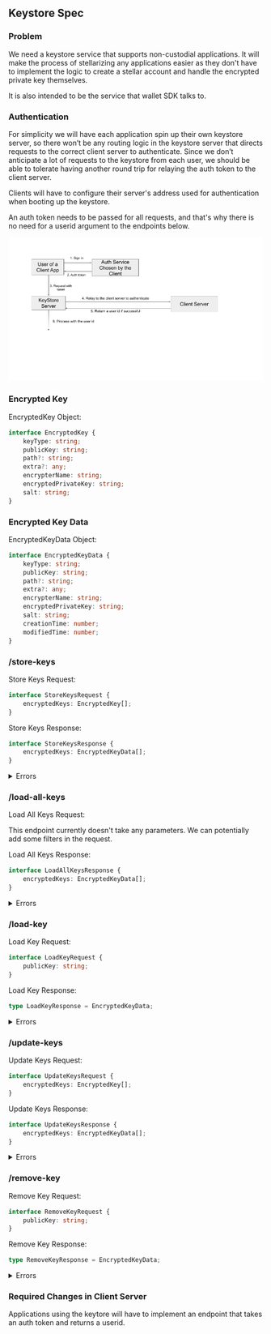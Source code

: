 ## Keystore Spec

### Problem

We need a keystore service that supports non-custodial applications.
It will make the process of stellarizing any applications easier as
they don't have to implement the logic to create a stellar account
and handle the encrypted private key themselves.

It is also intended to be the service that wallet SDK talks to.

### Authentication

For simplicity we will have each application spin up their own keystore
server, so there won’t be any routing logic in the keystore server that
directs requests to the correct client server to authenticate. Since we
don’t anticipate a lot of requests to the keystore from each user, we
should be able to tolerate having another round trip for relaying the
auth token to the client server.

Clients will have to configure their server's address used for
authentication when booting up the keystore.

An auth token needs to be passed for all requests, and that's why there
is no need for a userid argument to the endpoints below.

<img src=attachments/2019-04-24-keystore-auth-flows.png>

### Encrypted Key

EncryptedKey Object:

```typescript
interface EncryptedKey {
	keyType: string;
	publicKey: string;
	path?: string;
	extra?: any;
	encrypterName: string;
	encryptedPrivateKey: string;
	salt: string;
}
```

### Encrypted Key Data

EncryptedKeyData Object:

```typescript
interface EncryptedKeyData {
	keyType: string;
	publicKey: string;
	path?: string;
	extra?: any;
	encrypterName: string;
	encryptedPrivateKey: string;
	salt: string;
	creationTime: number;
	modifiedTime: number;	
}
```

### /store-keys

Store Keys Request:

```typescript
interface StoreKeysRequest {
	encryptedKeys: EncryptedKey[];
}
```

Store Keys Response:

```typescript
interface StoreKeysResponse {
	encryptedKeys: EncryptedKeyData[];
}
```

<details><summary>Errors</summary>

TBD
```json
{
	"code": "some error code",
	"message": "some error message",
	"retriable": false,
}
```
</details>

### /load-all-keys

Load All Keys Request:

This endpoint currently doesn't take any parameters.
We can potentially add some filters in the request.

Load All Keys Response:

```typescript
interface LoadAllKeysResponse {
	encryptedKeys: EncryptedKeyData[];
}
```
<details><summary>Errors</summary>

TBD
```json
{
	"code": "some error code",
	"message": "some error message",
	"retriable": false,
}
```
</details>

### /load-key

Load Key Request:

```typescript
interface LoadKeyRequest {
	publicKey: string;
}
```

Load Key Response:

```typescript
type LoadKeyResponse = EncryptedKeyData;
```

<details><summary>Errors</summary>

TBD
```json
{
	"code": "some error code",
	"message": "some error message",
	"retriable": false,
}
```
</details>

### /update-keys

Update Keys Request:

```typescript
interface UpdateKeysRequest {
	encryptedKeys: EncryptedKey[];
}
```

Update Keys Response:

```typescript
interface UpdateKeysResponse {
	encryptedKeys: EncryptedKeyData[];
}
```
<details><summary>Errors</summary>

TBD
```json
{
	"code": "some error code",
	"message": "some error message",
	"retriable": false,
}
```
</details>

### /remove-key

Remove Key Request:

```typescript
interface RemoveKeyRequest {
	publicKey: string;
}
```

Remove Key Response:

```typescript
type RemoveKeyResponse = EncryptedKeyData;
```

<details><summary>Errors</summary>

TBD
```json
{
	"code": "some error code",
	"message": "some error message",
	"retriable": false,
}
```
</details>

### Required Changes in Client Server

Applications using the keytore will have to implement an endpoint
that takes an auth token and returns a userid.
